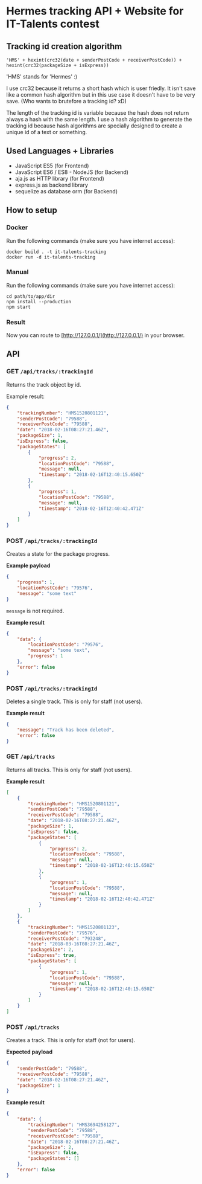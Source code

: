 # Hermes tracking API + Website for IT-Talents contest

## Tracking id creation algorithm

`'HMS' + hexint(crc32(date + senderPostCode + receiverPostCode)) + hexint(crc32(packageSize + isExpress))`

'HMS' stands for 'Hermes' :)

I use crc32 because it returns a short hash which is user friedly.
It isn't save like a common hash algorithm but in this use case it doesn't have to be very save. (Who wants to brutefore a tracking id? xD)

The length of the tracking id is variable because the hash does not return always a hash with the same length.
I use a hash algorithm to generate the tracking id because hash algorithms are specially designed to create a unique id of a text or something.

## Used Languages + Libraries

 * JavaScript ES5 (for Frontend)
 * JavaScript ES6 / ES8 - NodeJS (for Backend)
 * aja.js as HTTP library (for Frontend)
 * express.js as backend library
 * sequelize as database orm (for Backend)

## How to setup

### Docker
Run the following commands (make sure you have internet access):
```
docker build . -t it-talents-tracking
docker run -d it-talents-tracking
```

### Manual
Run the following commands (make sure you have internet access):
```
cd path/to/app/dir
npm install --production
npm start
```

### Result
Now you can route to [http://127.0.0.1/](http://127.0.0.1/) in your browser.


## API

### GET `/api/tracks/:trackingId`
Returns the track object by id.

Example result:
```JSON
{
    "trackingNumber": "HMS1520801121",
    "senderPostCode": "79588",
    "receiverPostCode": "79588",
    "date": "2018-02-16T08:27:21.46Z",
    "packageSize": 1,
    "isExpress": false,
    "packageStates": [
        {
            "progress": 2,
            "locationPostCode": "79588",
            "message": null,
            "timestamp": "2018-02-16T12:40:15.650Z"
        },
        {
            "progress": 1,
            "locationPostCode": "79588",
            "message": null,
            "timestamp": "2018-02-16T12:40:42.471Z"
        }
    ]
}
```

### POST `/api/tracks/:trackingId`
Creates a state for the package progress.

**Example payload**
```JSON
{
    "progress": 1,
    "locationPostCode": "79576",
    "message": "some text"
}
```
`message` is not required.

**Example result**
```JSON
{
    "data": {
        "locationPostCode": "79576",
        "message": "some text",
        "progress": 1
    },
    "error": false
}
```

### POST `/api/tracks/:trackingId`
Deletes a single track. This is only for staff (not users).

**Example result**
```JSON
{
    "message": "Track has been deleted",
    "error": false
}
```

### GET `/api/tracks`
Returns all tracks. This is only for staff (not users).

**Example result**
```JSON
[
    {
        "trackingNumber": "HMS1520801121",
        "senderPostCode": "79588",
        "receiverPostCode": "79588",
        "date": "2018-02-16T08:27:21.46Z",
        "packageSize": 1,
        "isExpress": false,
        "packageStates": [
            {
                "progress": 2,
                "locationPostCode": "79588",
                "message": null,
                "timestamp": "2018-02-16T12:40:15.650Z"
            },
            {
                "progress": 1,
                "locationPostCode": "79588",
                "message": null,
                "timestamp": "2018-02-16T12:40:42.471Z"
            }
        ]
    },
    {
        "trackingNumber": "HMS1520801123",
        "senderPostCode": "79576",
        "receiverPostCode": "793248",
        "date": "2018-03-16T08:27:21.46Z",
        "packageSize": 2,
        "isExpress": true,
        "packageStates": [
            {
                "progress": 1,
                "locationPostCode": "79588",
                "message": null,
                "timestamp": "2018-02-16T12:40:15.650Z"
            }
        ]
    }
]
```

### POST `/api/tracks`
Creates a track. This is only for staff (not for users).

**Expected payload**
```JSON
{
	"senderPostCode": "79588",
	"receiverPostCode": "79588",
	"date": "2018-02-16T08:27:21.46Z",
	"packageSize": 1
}
```

**Example result**
```JSON
{
    "data": {
        "trackingNumber": "HMS3694258127",
        "senderPostCode": "79588",
        "receiverPostCode": "79588",
        "date": "2018-02-16T08:27:21.46Z",
        "packageSize": 2,
        "isExpress": false,
        "packageStates": []
    },
    "error": false
}
```

